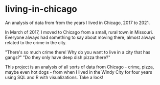 # living-in-chicago
An analysis of data from from the years I lived in Chicago, 2017 to 2021. 

In March of 2017, I moved to Chicago from a small, rural town in Missouri. Everyone always had something to say about moving there, almost always related to the crime in the city. 

"There's so much crime there! Why do you want to live in a city that has gangs?"
"Do they only have deep dish pizza there?"

This project is an analysis of all sorts of data from Chicago - crime, pizza, maybe even hot dogs - from when I lived in the Windy City for four years using SQL and R with visualizations. Take a look!
